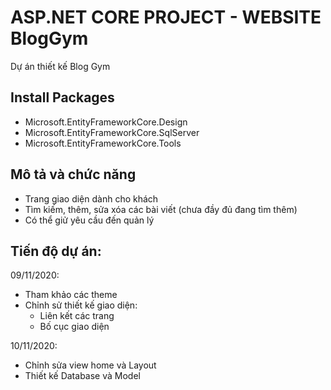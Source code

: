 # ASP.NET CORE PROJECT - WEBSITE BlogGym

Dự án thiết kế Blog Gym<br>
## Install Packages
- Microsoft.EntityFrameworkCore.Design
- Microsoft.EntityFrameworkCore.SqlServer
- Microsoft.EntityFrameworkCore.Tools
## Mô tả và chức năng
- Trang giao diện dành cho khách
- Tìm kiếm, thêm, sửa xóa các bài viết (chưa đầy đủ đang tìm thêm)
- Có thể giử yêu cầu đến quản lý

## Tiến độ dự án:

09/11/2020:
- Tham khảo các theme
- Chỉnh sử thiết kế giao diện:
    + Liên kết các trang
    + Bố cục giao diện

10/11/2020:
- Chỉnh sửa view home và Layout
- Thiết kế Database và Model
